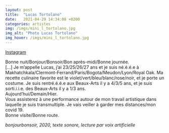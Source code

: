 ```yaml
---
layout: post
title:  "Lucas Tortolano"
date:   2021-04-29 14:34:08 +0200
categories: artistes
img: /imgs/mini_l_tortolano.jpg
img_alt: "Photo Lucas Tortolano"
img_hover: /imgs/mini_l_tortolano.jpg
---
```

[Instagram](https://www.instagram.com/onalotrot/)

Bonne nuit/Bonjour/Bonsoir/Bon après-midi/Bonne journée.   
[...] Je m’appelle Lucas, j’ai 23/25/26/27 ans et je suis né.é.é.e à Makhatchkala/Clermont-Ferrand/Paris/Bogota/Meudon/Lyon/Royal Oak. Ma recette culinaire favorite est le violet/vert/bleu/blanc/rose/noir, et je porte un costume. Je suis rentré.é.é.e aux Beaux-Arts il y a 4/3/5 ans, et je suis sorti.i.i.e. des Beaux-Arts il y a 1/3 ans.  
Aujourd’hui/Demain/Hier.  
Vous assisterez à une performance autour de mon travail artistique dans laquelle je suis transmultiple. Je vais veiller à garder mes distances/mon covid 19.  
Bonne visite/Bonne route.

*bonjourbonsoir, 2020, texte sonore, lecture par voix artificielle*
